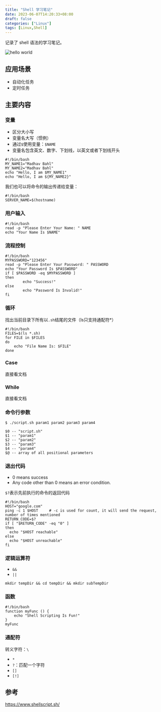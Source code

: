 ```yaml
---
title: "Shell 学习笔记"
date: 2023-06-07T14:20:33+08:00
draft: false
categories: ["Linux"]
tags: [Linux,Shell]
---
```

记录了 shell 语法的学习笔记。

<!--more-->

![hello world](/img/shell.png)

## 应用场景
- 自动化任务
- 定时任务

## 主要内容

### 变量

- 区分大小写
- 变量名大写（惯例）
- 通过`$`使用变量：`$NAME`
- 变量名包含英文、数字、下划线，以英文或者下划线开头

```shell
#!/bin/bash
MY_NAME1="Madhav Bahl"
MY_NAME2="Madhav Bahl"
echo "Hello, I am $MY_NAME1"
echo "Hello, I am ${MY_NAME2}"
```

我们也可以将命令的输出传递给变量：
```shell
#!/bin/bash
SERVER_NAME=$(hostname)
```

### 用户输入

```shell
#!/bin/bash
read -p "Please Enter Your Name: " NAME
echo "Your Name Is $NAME"
```

### 流程控制

```shell
#!/bin/bash
MYPASSWORD="123456"
read -p "Please Enter Your Password: " PASSWORD
echo "Your Password Is $PASSWORD"
if [ $PASSWORD -eq $MYPASSWORD ]
then
        echo "Success!"
else
        echo "Password Is Invalid!"
fi

```

### 循环

找出当前目录下所有以`.sh`结尾的文件（ls只支持通配符*）
```shell
#!/bin/bash
FILES=$(ls *.sh)
for FILE in $FILES
do
	echo "File Name Is: $FILE"
done
```

### Case

直接看文档

### While

直接看文档


### 命令行参数

```shell
$ ./script.sh param1 param2 param3 param4
```

```text
$0 -- "script.sh"
$1 -- "param1"
$2 -- "param2"
$3 -- "param3"
$4 -- "param4"
$@ -- array of all positional parameters
```

### 退出代码

- 0 means success
- Any code other than 0 means an error condition.

`$?`表示先前执行的命令的返回代码

```shell
#!/bin/bash
HOST="google.com"
ping -c 1 $HOST     # -c is used for count, it will send the request, number of times mentioned
RETURN_CODE=$?
if [ "$RETURN_CODE" -eq "0" ]
then
  echo "$HOST reachable"
else
  echo "$HOST unreachable"
fi
```

### 逻辑运算符

- `&&`
- `||`

```shell
mkdir tempDir && cd tempDir && mkdir subTempDir
```

### 函数

```shell
#!/bin/bash
function myFunc () {
    echo "Shell Scripting Is Fun!"
}
myFunc
```

### 通配符

转义字符：`\`

- `*`
- `?`：匹配一个字符
- `[]`
- `[!]`

## 参考

https://www.shellscript.sh/